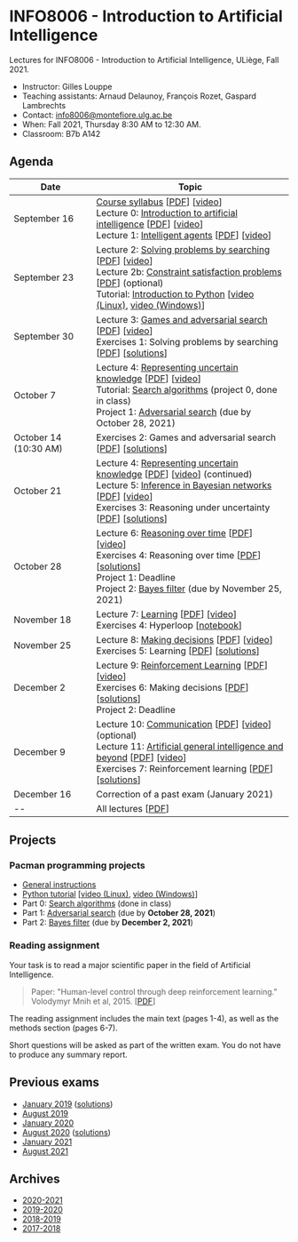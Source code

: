 # INFO8006 - Introduction to Artificial Intelligence

Lectures for INFO8006 - Introduction to Artificial Intelligence, ULiège, Fall 2021.

- Instructor: Gilles Louppe
- Teaching assistants: Arnaud Delaunoy, François Rozet, Gaspard Lambrechts
- Contact: [info8006@montefiore.ulg.ac.be](mailto:info8006@montefiore.ulg.ac.be)
- When: Fall 2021, Thursday 8:30 AM to 12:30 AM.
- Classroom: B7b A142

## Agenda

| Date | Topic |
| ---- | ----- |
| September 16 | [Course syllabus][syllabus] [[PDF][syllabus-pdf]] [[video][syllabus-vid]] <br> Lecture 0: [Introduction to artificial intelligence][l0] [[PDF][l0-pdf]] [[video](l0-vid)] <br> Lecture 1: [Intelligent agents][l1] [[PDF][l1-pdf]] [[video][l1-vid]] |
| September 23 | Lecture 2: [Solving problems by searching][l2] [[PDF][l2-pdf]] [[video][l2-vid]] <br> Lecture 2b: [Constraint satisfaction problems][l2b] [[PDF][l2b-pdf]] (optional) <br> Tutorial: [Introduction to Python](python-tutorial) [[video (Linux)](https://www.youtube.com/watch?v=aul2ARPn790), [video (Windows)](https://www.youtube.com/watch?v=CWNOHrwzIaM)]|
| September 30 | Lecture 3: [Games and adversarial search][l3] [[PDF][l3-pdf]] [[video][l3-vid]] <br> Exercises 1: Solving problems by searching [[PDF][e1]] [[solutions][e1s]] |
| October 7 | Lecture 4: [Representing uncertain knowledge][l4] [[PDF][l4-pdf]] [[video][l4-vid]] <br> Tutorial: [Search algorithms](projects/project0) (project 0, done in class) <br> Project 1: [Adversarial search](projects/project1) (due by October 28, 2021) |
| October 14 (10:30 AM) | Exercises 2: Games and adversarial search [[PDF][e2]] [[solutions][e2s]] |
| October 21 | Lecture 4: [Representing uncertain knowledge][l4] [[PDF][l4-pdf]] [[video][l4-vid]] (continued) <br> Lecture 5: [Inference in Bayesian networks][l5] [[PDF][l5-pdf]] [[video][l5-vid]] <br> Exercises 3: Reasoning under uncertainty [[PDF][e3]] [[solutions][e3s]] |
| October 28 | Lecture 6: [Reasoning over time][l6] [[PDF][l6-pdf]] [[video][l6-vid]] <br> Exercises 4: Reasoning over time [[PDF][e4]] [[solutions][e4s]] <br> Project 1: Deadline <br> Project 2: [Bayes filter](projects/project2) (due by November 25, 2021) |
| November 18 | Lecture 7: [Learning][l7] [[PDF][l7-pdf]] [[video][l7-vid]] <br> Exercises 4: Hyperloop [[notebook](code/exercises-4-hyperloop.ipynb)] |
| November 25 | Lecture 8: [Making decisions][l8] [[PDF][l8-pdf]] [[video][l8-vid]] <br> Exercises 5: Learning [[PDF][e5]] [[solutions][e5s]] |
| December 2 | Lecture 9: [Reinforcement Learning][l9] [[PDF][l9-pdf]] [[video](l9-vid)] <br> Exercises 6: Making decisions [[PDF][e6]] [[solutions][e6s]] <br> Project 2: Deadline |
| December 9 | Lecture 10: [Communication][l10] [[PDF][l10-pdf]] [[video][l10-vid]] (optional) <br> Lecture 11: [Artificial general intelligence and beyond][l11] [[PDF][l11-pdf]] [[video][l11-vid]] <br> Exercises 7: Reinforcement learning [[PDF][e7]] [[solutions][e7s]] |
| December 16 | Correction of a past exam (January 2021) |
| -- | All lectures [[PDF][lall-pdf]] | 

[syllabus]: https://glouppe.github.io/info8006-introduction-to-ai/?p=course-syllabus.md
[syllabus-pdf]: https://glouppe.github.io/info8006-introduction-to-ai/pdf/course-syllabus.pdf
[syllabus-vid]: https://www.youtube.com/watch?v=XOjc3OtJA4U

[l0]: https://glouppe.github.io/info8006-introduction-to-ai/?p=lecture0.md
[l0-pdf]: https://glouppe.github.io/info8006-introduction-to-ai/pdf/lec0.pdf
[l0-vid]: https://www.youtube.com/watch?v=G6YrPwF-to8

[l1]: https://glouppe.github.io/info8006-introduction-to-ai/?p=lecture1.md
[l1-pdf]: https://glouppe.github.io/info8006-introduction-to-ai/pdf/lec1.pdf
[l1-vid]: https://www.youtube.com/watch?v=WYxZiGIZXSs

[l2]: https://glouppe.github.io/info8006-introduction-to-ai/?p=lecture2.md
[l2-pdf]: https://glouppe.github.io/info8006-introduction-to-ai/pdf/lec2.pdf
[l2-vid]: https://www.youtube.com/watch?v=9hU3gx79pEE

[l2b]: https://glouppe.github.io/info8006-introduction-to-ai/?p=lecture2b.md
[l2b-pdf]: https://glouppe.github.io/info8006-introduction-to-ai/pdf/lec2b.pdf

[l3]: https://glouppe.github.io/info8006-introduction-to-ai/?p=lecture3.md
[l3-pdf]: https://glouppe.github.io/info8006-introduction-to-ai/pdf/lec3.pdf
[l3-vid]: https://www.youtube.com/watch?v=rjCBWMJhKg0

[l4]: https://glouppe.github.io/info8006-introduction-to-ai/?p=lecture4.md
[l4-pdf]: https://glouppe.github.io/info8006-introduction-to-ai/pdf/lec4.pdf
[l4-vid]: https://www.youtube.com/watch?v=i1UqwV3jMIY

[l5]: https://glouppe.github.io/info8006-introduction-to-ai/?p=lecture5.md
[l5-pdf]: https://glouppe.github.io/info8006-introduction-to-ai/pdf/lec5.pdf
[l5-vid]: https://www.youtube.com/watch?v=p5EFRO8YLI0

[l6]: https://glouppe.github.io/info8006-introduction-to-ai/?p=lecture6.md
[l6-pdf]: https://glouppe.github.io/info8006-introduction-to-ai/pdf/lec6.pdf
[l6-vid]: https://www.youtube.com/watch?v=crN15fPqnoo

[l7]: https://glouppe.github.io/info8006-introduction-to-ai/?p=lecture7.md
[l7-pdf]: https://glouppe.github.io/info8006-introduction-to-ai/pdf/lec7.pdf
[l7-vid]: https://www.youtube.com/watch?v=Vt0vySeV1hc

[l8]: https://glouppe.github.io/info8006-introduction-to-ai/?p=lecture8.md
[l8-pdf]: https://glouppe.github.io/info8006-introduction-to-ai/pdf/lec8.pdf
[l8-vid]: https://www.youtube.com/watch?v=ORYUUPEkiQU

[l9]: https://glouppe.github.io/info8006-introduction-to-ai/?p=lecture9.md
[l9-pdf]: https://glouppe.github.io/info8006-introduction-to-ai/pdf/lec9.pdf
[l9-vid]: https://www.youtube.com/watch?v=mjq7Py-bzmw

[l10]: https://glouppe.github.io/info8006-introduction-to-ai/?p=lecture10.md
[l10-pdf]: https://glouppe.github.io/info8006-introduction-to-ai/pdf/lec10.pdf
[l10-vid]: https://www.youtube.com/watch?v=5Hdi6Rz8qNM

[l11]: https://glouppe.github.io/info8006-introduction-to-ai/?p=lecture11.md
[l11-pdf]: https://glouppe.github.io/info8006-introduction-to-ai/pdf/lec11.pdf
[l11-vid]: https://www.youtube.com/watch?v=gvkgMBURpAk

[lall-pdf]: https://glouppe.github.io/info8006-introduction-to-ai/pdf/lec-all.pdf

[e1]: https://glouppe.github.io/info8006-introduction-to-ai/pdf/exercises-1.pdf
[e1s]: https://glouppe.github.io/info8006-introduction-to-ai/pdf/exercises-1-solutions.pdf
[e2]: https://glouppe.github.io/info8006-introduction-to-ai/pdf/exercises-2.pdf
[e2s]: https://glouppe.github.io/info8006-introduction-to-ai/pdf/exercises-2-solutions.pdf
[e3]: https://glouppe.github.io/info8006-introduction-to-ai/pdf/exercises-3.pdf
[e3s]: https://glouppe.github.io/info8006-introduction-to-ai/pdf/exercises-3-solutions.pdf
[e4]: https://glouppe.github.io/info8006-introduction-to-ai/pdf/exercises-4.pdf
[e4s]: https://glouppe.github.io/info8006-introduction-to-ai/pdf/exercises-4-solutions.pdf
[e5]: https://glouppe.github.io/info8006-introduction-to-ai/pdf/exercises-5.pdf
[e5s]: https://glouppe.github.io/info8006-introduction-to-ai/pdf/exercises-5-solutions.pdf
[e6]: https://glouppe.github.io/info8006-introduction-to-ai/pdf/exercises-6.pdf
[e6s]: https://glouppe.github.io/info8006-introduction-to-ai/pdf/exercises-6-solutions.pdf
[e7]: https://glouppe.github.io/info8006-introduction-to-ai/pdf/exercises-7.pdf
[e7s]: https://glouppe.github.io/info8006-introduction-to-ai/pdf/exercises-7-solutions.pdf

## Projects

### Pacman programming projects

- [General instructions](projects)
- [Python tutorial](python-tutorial) [[video (Linux)](https://www.youtube.com/watch?v=aul2ARPn790), [video (Windows)](https://www.youtube.com/watch?v=CWNOHrwzIaM)]
- Part 0: [Search algorithms](projects/project0) (done in class)
- Part 1: [Adversarial search](projects/project1) (due by **October 28, 2021**)
- Part 2: [Bayes filter](projects/project2) (due by **December 2, 2021**)

### Reading assignment

Your task is to read a major scientific paper in the field of Artificial Intelligence.

> Paper: "Human-level control through deep reinforcement learning." <br>
> Volodymyr Mnih et al, 2015. [[PDF](https://deepmind-media.storage.googleapis.com/dqn/DQNNaturePaper.pdf)]

The reading assignment includes the main text (pages 1-4), as well as the methods section (pages 6-7).

Short questions will be asked as part of the written exam. You do not have to produce any summary report.

## Previous exams

- [January 2019](https://glouppe.github.io/info8006-introduction-to-ai/pdf/exam-january2019.pdf) ([solutions](https://glouppe.github.io/info8006-introduction-to-ai/pdf/exam-january2019-solutions.pdf))
- [August 2019](https://glouppe.github.io/info8006-introduction-to-ai/pdf/exam-august2019.pdf)
- [January 2020](https://glouppe.github.io/info8006-introduction-to-ai/pdf/exam-january2020.pdf)
- [August 2020](https://glouppe.github.io/info8006-introduction-to-ai/pdf/exam-august2020.pdf) ([solutions](https://glouppe.github.io/info8006-introduction-to-ai/pdf/exam-august2020-solutions.pdf))
- [January 2021](https://glouppe.github.io/info8006-introduction-to-ai/pdf/exam-january2021.pdf)
- [August 2021](https://glouppe.github.io/info8006-introduction-to-ai/pdf/exam-august2021.pdf)

## Archives

- [2020-2021](https://github.com/glouppe/info8006-introduction-to-ai/tree/info8006-2020)
- [2019-2020](https://github.com/glouppe/info8006-introduction-to-ai/tree/info8006-2019)
- [2018-2019](https://github.com/glouppe/info8006-introduction-to-ai/tree/info8006-2018)
- [2017-2018](https://github.com/glouppe/info8006-introduction-to-ai/tree/info8006-2017)
